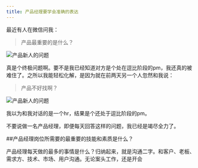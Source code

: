 ```yaml
---
title: 产品经理要学会准确的表达
---
```


最近有人在微信问我：

>产品最重要的是什么？

![产品新人的问题](src/2016-10-14_the-most-important-competency-of-pm1.jpg)

真是个终极问题啊。要不是我已经知道对方是个处在逗比阶段的pm，我还真的被难住了。之所以我能轻松化解，是因为就在前两天另一个人忽然和我说：

>产品不好找啊？

![产品新人的问题](src/2016-10-14_the-most-important-competency-of-pm2.jpg)

我以为和我对话的是一个hr，结果是个还处于逗比阶段的pm。

不要说做一名产品经理，即便每天回答这样的问题，我已经是竭尽全力了。

##产品经理岗位所需要的最重要的技能和素质是什么？

产品经理每天做的最多的事情是什么？归纳起来，就是沟通二字。和客户、老板、需求方、技术、市场、用户沟通。无论案头工作，还是开会